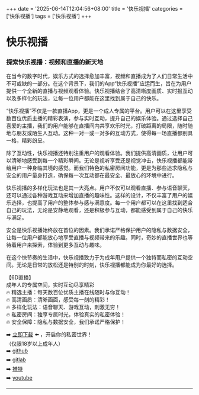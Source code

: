 +++
date = '2025-06-14T12:04:56+08:00'
title = '快乐视播'
categories = ['快乐视播']
tags = ['快乐视播']
+++

# 快乐视播

### 探索快乐视播：视频和直播的新天地

在当今的数字时代，娱乐方式的选择愈加丰富，视频和直播成为了人们日常生活中不可或缺的一部分。在这个背景下，我们的App“快乐视播”应运而生，旨在为用户提供一个全新的直播与视频观看体验。快乐视播结合了高清晰度画质、实时报互动以及多样化的玩法，让每一位用户都能在这里找到属于自己的快乐。

“快乐视播”不仅是一款直播App，更是一个成人专属的平台。用户可以在这里享受数百位优质主播的精彩表演，参与实时互动，提升自己的娱乐体验。通过选择自己喜爱的主播，我们的用户能够在直播间内共享欢乐时光，打破距离的局限，随时随地与朋友或陌生人互动。这种一对一或一对多的互动方式，使得每一场直播都别具一格，精彩纷呈。

除了互动性，快乐视播还特别注重用户的观看体验。我们提供高清画质，让用户可以清晰地感受到每一个精彩瞬间。无论是视听享受还是视觉冲击，快乐视播都能带给用户一种身临其境的感觉。而我们特色的私密房间功能，更是为那些追求隐私与安全的用户量身打造，确保每一次互动都在最安全、最放心的环境中进行。

快乐视播的多样化玩法也是其一大亮点。用户不仅可以观看直播、参与语音聊天，还可以通过各种游戏互动来增加直播的趣味性。这样的设计，不仅丰富了用户的娱乐选择，也提高了用户的整体参与感与满意度。每一个用户都可以在这里找到适合自己的玩法，无论是安静地观看，还是积极参与互动，都能感受到属于自己的快乐与满足。

安全是快乐视播始终放在首位的因素。我们承诺严格保护用户的隐私与数据安全，让每一位用户都能放心地享受直播与视频带来的乐趣。同时，奇妙的直播世界也等待着用户来探索，体验到更多互动与趣味。

在这个快节奏的生活中，快乐视播致力于为成年用户提供一个独特而私密的互动空间。无论是日常的放松还是特别的时刻，快乐视播都能成为你最好的选择。

【6D直播】  
成年人的专属空间，实时互动尽享精彩  
🔥 精选主播：每天数百位优质主播在线随时与你互动！  
🔥 高清画质：清晰画面，感受每一刻的精彩！  
🔥 多样化玩法：语音聊天、游戏互动，刺激无穷！  
🔥 私密房间：独享专属时光，体验真实的私密体验！  
🔥 安全保障：隐私与数据安全，我们承诺严格保护！

➡️ [立即下载](https://down123.s3.ap-east-1.amazonaws.com/down/down.html?channelCode=blog) ⬅️ ，开启你的私密世界！  
（仅限18岁以上成年人）  
➡️ [github](https://aldult-live.github.io/)  
➡️ [gitlab](https://seo-09598d.gitlab.io/)  
➡️ [推特](https://x.com/wegame33)  
➡️ [youtube](https://www.youtube.com/@6Dlive)

---
